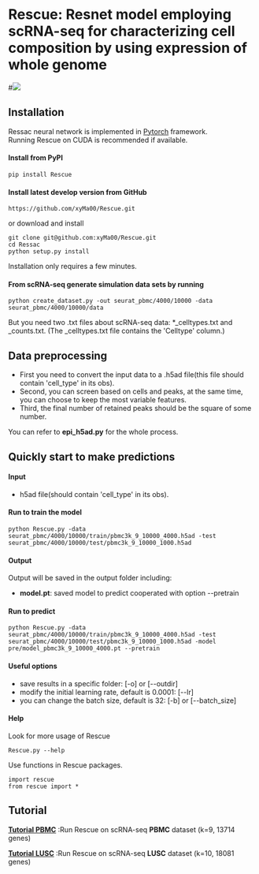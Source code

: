 # Rescue: Resnet model employing scRNA-seq for characterizing cell composition by using expression of whole genome

#![](https://github.com/xyMa00/Rescue/wiki/png/Rescue_model.png)


## Installation  

Ressac neural network is implemented in [Pytorch](https://pytorch.org/) framework.  
Running Rescue on CUDA is recommended if available.   

#### Install from PyPI

    pip install Rescue

#### Install latest develop version from GitHub
    https://github.com/xyMa00/Rescue.git
or download and install

	git clone git@github.com:xyMa00/Rescue.git
	cd Ressac
	python setup.py install
    
Installation only requires a few minutes. 

 #### From scRNA-seq generate simulation data sets by running 

    python create_dataset.py -out seurat_pbmc/4000/10000 -data seurat_pbmc/4000/10000/data
But you need two .txt files about scRNA-seq data: *_celltypes.txt and _counts.txt.
(The _celltypes.txt file contains the 'Celltype' column.)



## Data preprocessing
* First you need to convert the input data to a .h5ad file(this file should contain 'cell_type' in its obs).
* Second, you can screen based on cells and peaks, at the same time, you can choose to keep the most variable features.
* Third, the final number of retained peaks should be the square of some number.

You can refer to **epi_h5ad.py** for the whole process.


## Quickly start to make predictions

#### Input
* h5ad file(should contain 'cell_type' in its obs).

#### Run to train the model

    python Rescue.py -data seurat_pbmc/4000/10000/train/pbmc3k_9_10000_4000.h5ad -test seurat_pbmc/4000/10000/test/pbmc3k_9_10000_1000.h5ad

#### Output
Output will be saved in the output folder including:
* **model.pt**:  saved model to predict cooperated with option --pretrain


#### Run to predict

    python Rescue.py -data seurat_pbmc/4000/10000/train/pbmc3k_9_10000_4000.h5ad -test seurat_pbmc/4000/10000/test/pbmc3k_9_10000_1000.h5ad -model pre/model_pbmc3k_9_10000_4000.pt --pretrain



#### Useful options  
* save results in a specific folder: [-o] or [--outdir] 
* modify the initial learning rate, default is 0.0001: [--lr]  
* you can change the batch size, default is 32: [-b] or [--batch_size] 


#### Help
Look for more usage of Rescue 

	Rescue.py --help 

Use functions in Rescue packages.

	import rescue
	from rescue import *

## Tutorial
**[Tutorial PBMC](https://github.com/xyMa00/Rescue/wiki/PBMC)**   :Run Rescue on scRNA-seq **PBMC** dataset (k=9, 13714 genes)


**[Tutorial LUSC](https://github.com/xyMa00/Rescue/wiki/LUSC)**   :Run Rescue on scRNA-seq **LUSC** dataset (k=10, 18081 genes)
